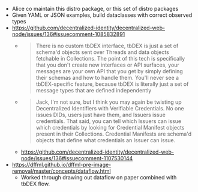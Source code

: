 - Alice co maintain this distro package, or this set of distro packages
- Given YAML or JSON examples, build dataclasses with correct observed types
- https://github.com/decentralized-identity/decentralized-web-node/issues/136#issuecomment-1085832891
  - > There is no custom tbDEX interface, tbDEX is just a set of schema'd objects sent over Threads and data objects fetchable in Collections. The point of this tech is specifically that you don't create new interfaces or API surfaces, your messages are your own API that you get by simply defining their schemas and how to handle them. You'll never see a tbDEX-specific feature, because tbDEX is literally just a set of message types that are defined independently
  - > Jack, I'm not sure, but I think you may again be twisting up Decentralized Identifiers with Verifiable Credentials. No one issues DIDs, users just have them, and Issuers issue credentials. That said, you can tell which Issuers can issue which credentials by looking for Credential Manifest objects present in their Collections. Credential Manifests are schema'd objects that define what credentials an Issuer can issue.
  - https://github.com/decentralized-identity/decentralized-web-node/issues/136#issuecomment-1107530144
- https://dffml.github.io/dffml-pre-image-removal/master/concepts/dataflow.html
  - Worked through drawing out dataflow on paper combined with tbDEX flow.
